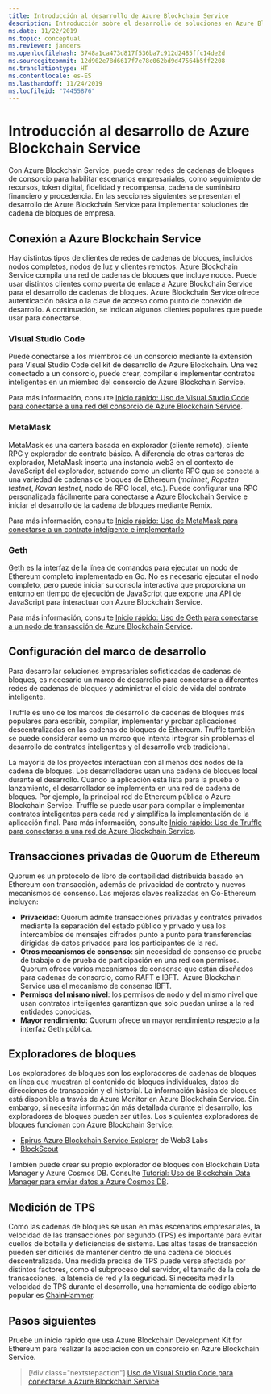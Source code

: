 ```yaml
---
title: Introducción al desarrollo de Azure Blockchain Service
description: Introducción sobre el desarrollo de soluciones en Azure Blockchain Service.
ms.date: 11/22/2019
ms.topic: conceptual
ms.reviewer: janders
ms.openlocfilehash: 3748a1ca473d817f536ba7c912d2485ffc14de2d
ms.sourcegitcommit: 12d902e78d6617f7e78c062bd9d47564b5ff2208
ms.translationtype: HT
ms.contentlocale: es-ES
ms.lasthandoff: 11/24/2019
ms.locfileid: "74455876"
---
```

# <a name="azure-blockchain-service-development-overview"></a>Introducción al desarrollo de Azure Blockchain Service

Con Azure Blockchain Service, puede crear redes de cadenas de bloques de consorcio para habilitar escenarios empresariales, como seguimiento de recursos, token digital, fidelidad y recompensa, cadena de suministro financiero y procedencia. En las secciones siguientes se presentan el desarrollo de Azure Blockchain Service para implementar soluciones de cadena de bloques de empresa.

## <a name="connecting-to-azure-blockchain-service"></a>Conexión a Azure Blockchain Service

Hay distintos tipos de clientes de redes de cadenas de bloques, incluidos nodos completos, nodos de luz y clientes remotos. Azure Blockchain Service compila una red de cadenas de bloques que incluye nodos. Puede usar distintos clientes como puerta de enlace a Azure Blockchain Service para el desarrollo de cadenas de bloques. Azure Blockchain Service ofrece autenticación básica o la clave de acceso como punto de conexión de desarrollo. A continuación, se indican algunos clientes populares que puede usar para conectarse.

### <a name="visual-studio-code"></a>Visual Studio Code

Puede conectarse a los miembros de un consorcio mediante la extensión para Visual Studio Code del kit de desarrollo de Azure Blockchain. Una vez conectado a un consorcio, puede crear, compilar e implementar contratos inteligentes en un miembro del consorcio de Azure Blockchain Service.

Para más información, consulte [Inicio rápido: Uso de Visual Studio Code para conectarse a una red del consorcio de Azure Blockchain Service](connect-vscode.md).

### <a name="metamask"></a>MetaMask

MetaMask es una cartera basada en explorador (cliente remoto), cliente RPC y explorador de contrato básico. A diferencia de otras carteras de explorador, MetaMask inserta una instancia web3 en el contexto de JavaScript del explorador, actuando como un cliente RPC que se conecta a una variedad de cadenas de bloques de Ethereum (*mainnet*, *Ropsten testnet*, *Kovan testnet*, nodo de RPC local, etc.). Puede configurar una RPC personalizada fácilmente para conectarse a Azure Blockchain Service e iniciar el desarrollo de la cadena de bloques mediante Remix.

Para más información, consulte [Inicio rápido: Uso de MetaMask para conectarse a un contrato inteligente e implementarlo](connect-metamask.md)

### <a name="geth"></a>Geth

Geth es la interfaz de la línea de comandos para ejecutar un nodo de Ethereum completo implementado en Go. No es necesario ejecutar el nodo completo, pero puede iniciar su consola interactiva que proporciona un entorno en tiempo de ejecución de JavaScript que expone una API de JavaScript para interactuar con Azure Blockchain Service.

Para más información, consulte [Inicio rápido: Uso de Geth para conectarse a un nodo de transacción de Azure Blockchain Service](connect-geth.md).

## <a name="development-framework-configuration"></a>Configuración del marco de desarrollo

Para desarrollar soluciones empresariales sofisticadas de cadenas de bloques, es necesario un marco de desarrollo para conectarse a diferentes redes de cadenas de bloques y administrar el ciclo de vida del contrato inteligente.

Truffle es uno de los marcos de desarrollo de cadenas de bloques más populares para escribir, compilar, implementar y probar aplicaciones descentralizadas en las cadenas de bloques de Ethereum. Truffle también se puede considerar como un marco que intenta integrar sin problemas el desarrollo de contratos inteligentes y el desarrollo web tradicional.

La mayoría de los proyectos interactúan con al menos dos nodos de la cadena de bloques. Los desarrolladores usan una cadena de bloques local durante el desarrollo. Cuando la aplicación está lista para la prueba o lanzamiento, el desarrollador se implementa en una red de cadena de bloques. Por ejemplo, la principal red de Ethereum pública o Azure Blockchain Service. Truffle se puede usar para compilar e implementar contratos inteligentes para cada red y simplifica la implementación de la aplicación final. Para más información, consulte [Inicio rápido: Uso de Truffle para conectarse a una red de Azure Blockchain Service](connect-truffle.md).

## <a name="ethereum-quorum-private-transactions"></a>Transacciones privadas de Quorum de Ethereum

Quorum es un protocolo de libro de contabilidad distribuida basado en Ethereum con transacción, además de privacidad de contrato y nuevos mecanismos de consenso. Las mejoras claves realizadas en Go-Ethereum incluyen:

* **Privacidad**: Quorum admite transacciones privadas y contratos privados mediante la separación del estado público y privado y usa los intercambios de mensajes cifrados punto a punto para transferencias dirigidas de datos privados para los participantes de la red.
* **Otros mecanismos de consenso**: sin necesidad de consenso de prueba de trabajo o de prueba de participación en una red con permisos. Quorum ofrece varios mecanismos de consenso que están diseñados para cadenas de consorcio, como RAFT e IBFT.  Azure Blockchain Service usa el mecanismo de consenso IBFT.
* **Permisos del mismo nivel**: los permisos de nodo y del mismo nivel que usan contratos inteligentes garantizan que solo puedan unirse a la red entidades conocidas.
* **Mayor rendimiento**: Quorum ofrece un mayor rendimiento respecto a la interfaz Geth pública.

## <a name="block-explorers"></a>Exploradores de bloques

Los exploradores de bloques son los exploradores de cadenas de bloques en línea que muestran el contenido de bloques individuales, datos de direcciones de transacción y el historial. La información básica de bloques está disponible a través de Azure Monitor en Azure Blockchain Service. Sin embargo, si necesita información más detallada durante el desarrollo, los exploradores de bloques pueden ser útiles.  Los siguientes exploradores de bloques funcionan con Azure Blockchain Service:

* [Epirus Azure Blockchain Service Explorer](https://azuremarketplace.microsoft.com/marketplace/apps/blk-technologies.azure-blockchain-explorer-template?tab=Overview) de Web3 Labs
* [BlockScout](https://github.com/Azure-Samples/blockchain/blob/master/ledger/template/ethereum-on-azure/technology-samples/blockscout/README.md)

También puede crear su propio explorador de bloques con Blockchain Data Manager y Azure Cosmos DB. Consulte [Tutorial: Uso de Blockchain Data Manager para enviar datos a Azure Cosmos DB](data-manager-cosmosdb.md).

## <a name="tps-measurement"></a>Medición de TPS

Como las cadenas de bloques se usan en más escenarios empresariales, la velocidad de las transacciones por segundo (TPS) es importante para evitar cuellos de botella y deficiencias de sistema. Las altas tasas de transacción pueden ser difíciles de mantener dentro de una cadena de bloques descentralizada. Una medida precisa de TPS puede verse afectada por distintos factores, como el subproceso del servidor, el tamaño de la cola de transacciones, la latencia de red y la seguridad. Si necesita medir la velocidad de TPS durante el desarrollo, una herramienta de código abierto popular es [ChainHammer](https://github.com/drandreaskrueger/chainhammer).

## <a name="next-steps"></a>Pasos siguientes

Pruebe un inicio rápido que usa Azure Blockchain Development Kit for Ethereum para realizar la asociación con un consorcio en Azure Blockchain Service.

> [!div class="nextstepaction"]
> [Uso de Visual Studio Code para conectarse a Azure Blockchain Service](connect-vscode.md)